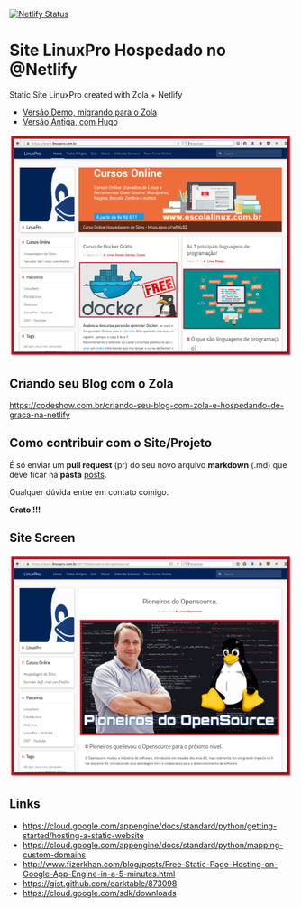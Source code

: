 [![Netlify Status](https://api.netlify.com/api/v1/badges/08e60aa5-3737-4baa-a5b7-e4f44f77e8f7/deploy-status)](https://app.netlify.com/sites/linuxpro/deploys)

# Site LinuxPro Hospedado no @Netlify

Static Site LinuxPro created with Zola + Netlify

* [Versão Demo, migrando para o Zola](https://linuxpro.netlify.com/)
* [Versão Antiga, com Hugo](https://www.linuxpro.com.br)

![image](https://raw.githubusercontent.com/jniltinho/blog/master/static/images/site_screen.png)

## Criando seu Blog com o Zola

https://codeshow.com.br/criando-seu-blog-com-zola-e-hospedando-de-graca-na-netlify

## Como contribuir com o Site/Projeto

É só enviar um **pull request** (pr) do seu novo arquivo **markdown** (.md) que deve ficar na **pasta** [posts](https://github.com/jniltinho/blog/tree/master/content).

Qualquer dúvida entre em contato comigo.

**Grato !!!**

## Site Screen

![image](https://raw.githubusercontent.com/jniltinho/blog/master/static/images/site_screen2.png)

## Links

* https://cloud.google.com/appengine/docs/standard/python/getting-started/hosting-a-static-website
* https://cloud.google.com/appengine/docs/standard/python/mapping-custom-domains
* http://www.fizerkhan.com/blog/posts/Free-Static-Page-Hosting-on-Google-App-Engine-in-a-5-minutes.html
* https://gist.github.com/darktable/873098
* https://cloud.google.com/sdk/downloads
